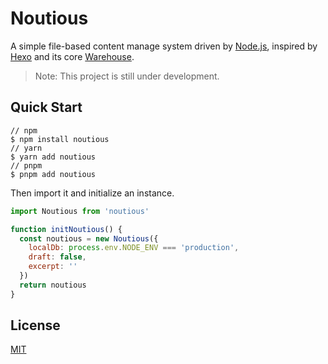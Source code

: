 # Noutious

A simple file-based content manage system driven by [Node.js](https://nodejs.org), inspired by [Hexo](https://hexo.io) and its core [Warehouse](https://github.com/hexojs/warehouse).

> Note: This project is still under development.

## Quick Start

```
// npm
$ npm install noutious
// yarn
$ yarn add noutious
// pnpm
$ pnpm add noutious
```

Then import it and initialize an instance.

```js
import Noutious from 'noutious'

function initNoutious() {
  const noutious = new Noutious({
    localDb: process.env.NODE_ENV === 'production',
    draft: false,
    excerpt: ''
  })
  return noutious
}
```

## License

[MIT](https://github.com/s-complex/noutious/blob/main/LICENSE)

